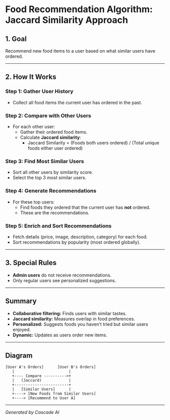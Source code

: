 # Food Recommendation Algorithm: Jaccard Similarity Approach

## 1. Goal
Recommend new food items to a user based on what similar users have ordered.

---

## 2. How It Works

### Step 1: Gather User History
- Collect all food items the current user has ordered in the past.

### Step 2: Compare with Other Users
- For each other user:
  - Gather their ordered food items.
  - Calculate **Jaccard similarity**:
    - Jaccard Similarity = (Foods both users ordered) / (Total unique foods either user ordered)

### Step 3: Find Most Similar Users
- Sort all other users by similarity score.
- Select the top 3 most similar users.

### Step 4: Generate Recommendations
- For these top users:
  - Find foods they ordered that the current user has **not** ordered.
  - These are the recommendations.

### Step 5: Enrich and Sort Recommendations
- Fetch details (price, image, description, category) for each food.
- Sort recommendations by popularity (most ordered globally).

---

## 3. Special Rules
- **Admin users** do not receive recommendations.
- Only regular users see personalized suggestions.

---

## Summary
- **Collaborative filtering:** Finds users with similar tastes.
- **Jaccard similarity:** Measures overlap in food preferences.
- **Personalized:** Suggests foods you haven’t tried but similar users enjoyed.
- **Dynamic:** Updates as users order new items.

---

## Diagram

```
[User A's Orders]      [User B's Orders]
   |                        |
   +---- Compare ---------->+
   |   (Jaccard)            |
   +------------------------+
   |   [Similar Users]      |
   +----> [New Foods from Similar Users]
   +----> [Recommend to User A]
```

---

*Generated by Cascade AI*
